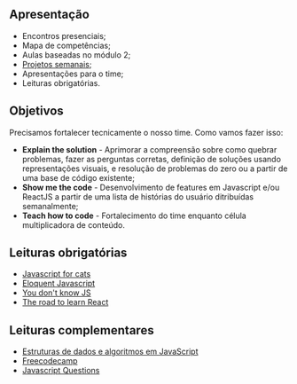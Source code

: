 ## Apresentação
- Encontros presenciais;
- Mapa de competências;
- Aulas baseadas no módulo 2;
- [Projetos semanais](https://github.com/VaiNaWeb/treinamento-de-javascript/tree/master/projetos/lista.md);
- Apresentações para o time;
- Leituras obrigatórias.

## Objetivos
Precisamos fortalecer tecnicamente o nosso time. Como vamos fazer isso:

- **Explain the solution** - Aprimorar a compreensão sobre como quebrar problemas, fazer as perguntas corretas, definição de soluções usando representações visuais, e resolução de problemas do zero ou a partir de uma base de código existente;
- **Show me the code** - Desenvolvimento de features em Javascript e/ou ReactJS a partir de uma lista de histórias do usuário ditribuídas semanalmente;
- **Teach how to code** - Fortalecimento do time enquanto célula multiplicadora de conteúdo.

## Leituras obrigatórias

- [Javascript for cats](http://jsforcats.com/)
- [Eloquent Javascript](https://github.com/braziljs/eloquente-javascript)
- [You don't know JS](https://github.com/cezaraugusto/You-Dont-Know-JS)
- [The road to learn React](https://leanpub.com/the-road-to-learn-react-portuguese)

## Leituras complementares

- [Estruturas de dados e algoritmos em JavaScript](https://www.amazon.com.br/Estruturas-Dados-Algoritmos-Javascript-Habilidades/dp/8575225537?tag=goog0ef-20&smid=A1ZZFT5FULY4LN&ascsubtag=go_726685122_54292137521_242594579893_pla-395601669085_c_)
- [Freecodecamp](https://learn.freecodecamp.org/javascript-algorithms-and-data-structures/basic-javascript/)
- [Javascript Questions](https://github.com/lydiahallie/javascript-questions)
